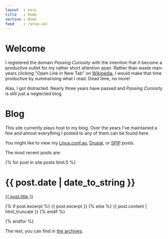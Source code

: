 ```yaml
---
layout  : main
title   : Home
section : Home
feed    : /atom.xml
---
```


Welcome
=======

I registered the domain *Passing Curiosity* with the intention that it
become a productive outlet for my rather short attention span. Rather
than waste man-years clicking "Open Link in New Tab" on
[Wikipedia][wp], I would make that time productive by summarising what
I read. Dead time, no more! 

[wp]: http://en.wikipedia.org/wiki/ "Wikipedia, the free encyclopedia"

Alas, I got distracted. Nearly three years have passed and *Passing
Curiosity* is still just a neglected blog.

Blog
====

This site currently plays host to my blog. Over the years I've
maintained a few and almost everything I posted to any of them can be
found here. 

You might like to view my [Linux.conf.au](/lca/), [Drupal](/drupal/), or
[SPIP](/spip) posts.

The most recent posts are:

{% for post in site.posts limit:5 %}
<div class="section list">
  <h1>{{ post.date | date_to_string }}</h1>
  <p class="line">
    <a class="title" href="{{ post.url }}">{{ post.title }}</a>
  </p>
  <p class="excerpt">
	{% if post.excerpt %}
	  {{ post.excerpt }}
    {% else %}
      {{ post.content | html_truncate }}
    {% endif %}
  </p>
</div>
{% endfor %}

The rest, you can find in [the archives](/archives/).
